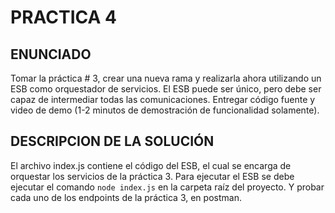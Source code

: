 # PRACTICA 4

## ENUNCIADO
Tomar la práctica # 3, crear una nueva rama y realizarla ahora utilizando un ESB como orquestador de servicios.
El ESB puede ser único, pero debe ser capaz de intermediar todas las comunicaciones.
Entregar código fuente y video de demo (1-2 minutos de demostración de funcionalidad solamente).


## DESCRIPCION DE LA SOLUCIÓN
El archivo index.js contiene el código del ESB, el cual se encarga de orquestar los servicios de la práctica 3.
Para ejecutar el ESB se debe ejecutar el comando `node index.js` en la carpeta raíz del proyecto.
Y probar cada uno de los endpoints de la práctica 3, en postman.
